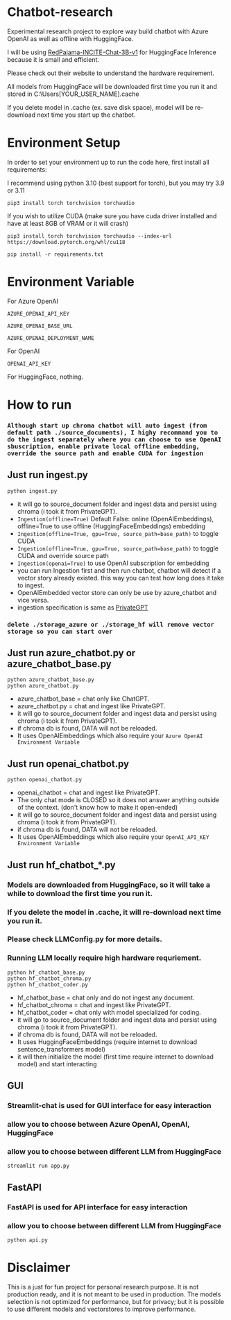 # Chatbot-research
Experimental research project to explore way build chatbot with Azure OpenAI as well as offline with HuggingFace.

I will be using [RedPajama-INCITE-Chat-3B-v1](https://huggingface.co/togethercomputer/RedPajama-INCITE-Chat-3B-v1) for HuggingFace Inference because it is small and efficient. 

Please check out their website to understand the hardware requirement.

All models from HuggingFace will be downloaded first time you run it and stored in C:\Users\[YOUR_USER_NAME]\.cache

If you delete model in .cache (ex. save disk space), model will be re-download next time you start up the chatbot.


# Environment Setup
In order to set your environment up to run the code here, first install all requirements:

I recommend using python 3.10 (best support for torch), but you may try 3.9 or 3.11

```shell
pip3 install torch torchvision torchaudio
```
If you wish to utilize CUDA (make sure you have cuda driver installed and have at least 8GB of VRAM or it will crash)

```shell
pip3 install torch torchvision torchaudio --index-url https://download.pytorch.org/whl/cu118
```

```shell
pip install -r requirements.txt
```

# Environment Variable

For Azure OpenAI
```
AZURE_OPENAI_API_KEY

AZURE_OPENAI_BASE_URL

AZURE_OPENAI_DEPLOYMENT_NAME
```

For OpenAI
```
OPENAI_API_KEY

```

For HuggingFace, nothing.

# How to run

### `Although start up chroma chatbot will auto ingest (from default path ./source_documents), I highy recommand you to do the ingest separately where you can choose to use OpenAI sbuscription, enable private local offline embedding, override the source path and enable CUDA for ingestion`

## Just run ingest.py
```shell
python ingest.py
```
- it will go to source_document folder and ingest data and persist using chroma (i took it from PrivateGPT).
- `Ingestion(offline=True)` Default False: online (OpenAIEmbeddings), offline=True to use offline (HuggingFaceEmbeddings) embedding
- `Ingestion(offline=True, gpu=True, source_path=base_path)` to toggle CUDA
- `Ingestion(offline=True, gpu=True, source_path=base_path)` to toggle CUDA and override source path
- `Ingestion(openai=True)` to use OpenAI subscription for embedding
- you can run Ingestion first and then run chatbot, chatbot will detect if a vector story already existed. this way you can test how long does it take to ingest.
- OpenAIEmbedded vector store can only be use by azure_chatbot and vice versa.
- ingestion specification is same as [PrivateGPT](https://github.com/imartinez/privateGPT)

### `delete ./storage_azure or ./storage_hf will remove vector storage so you can start over`
## Just run azure_chatbot.py or azure_chatbot_base.py
```shell
python azure_chatbot_base.py
python azure_chatbot.py
```
- azure_chatbot_base = chat only like ChatGPT.
- azure_chatbot.py = chat and ingest like PrivateGPT.
- it will go to source_document folder and ingest data and persist using chroma (i took it from PrivateGPT).
- if chroma db is found, DATA will not be reloaded.
- It uses OpenAIEmbeddings which also require your `Azure OpenAI Environment Variable`

## Just run openai_chatbot.py
```shell
python openai_chatbot.py
```
- openai_chatbot = chat and ingest like PrivateGPT.
- The only chat mode is CLOSED so it does not answer anything outside of the context. (don't know how to make it open-ended)
- it will go to source_document folder and ingest data and persist using chroma (i took it from PrivateGPT).
- if chroma db is found, DATA will not be reloaded.
- It uses OpenAIEmbeddings which also require your `OpenAI_API_KEY Environment Variable`

## Just run hf_chatbot_*.py
### Models are downloaded from HuggingFace, so it will take a while to download the first time you run it.
### If you delete the model in .cache, it will re-download next time you run it.
### Please check LLMConfig.py for more details. 
### Running LLM locally require high hardware requriement.
```shell
python hf_chatbot_base.py
python hf_chatbot_chroma.py
python hf_chatbot_coder.py
```
- hf_chatbot_base = chat only and do not ingest any document.
- hf_chatbot_chroma = chat and ingest like PrivateGPT.
- hf_chatbot_coder = chat only with model specialized for coding.
- it will go to source_document folder and ingest data and persist using chroma (i took it from PrivateGPT).
- if chroma db is found, DATA will not be reloaded.
- It uses HuggingFaceEmbeddings (require internet to download sentence_transformers model)
- it will then initialize the model (first time require internet to download model) and start interacting

## GUI
### Streamlit-chat is used for GUI interface for easy interaction
### allow you to choose between Azure OpenAI, OpenAI, HuggingFace
### allow you to choose between different LLM from HuggingFace
```shell
streamlit run app.py
```

## FastAPI
### FastAPI is used for API interface for easy interaction
### allow you to choose between different LLM from HuggingFace
```shell
python api.py
```

# Disclaimer
This is a just for fun project for personal research purpose. It is not production ready, and it is not meant to be used in production. The models selection is not optimized for performance, but for privacy; but it is possible to use different models and vectorstores to improve performance.